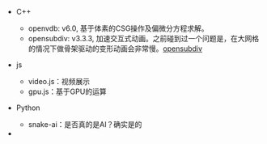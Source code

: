 - C++
  - openvdb: v6.0, 基于体素的CSG操作及偏微分方程求解。
  - opensubdiv: v3.3.3, 加速交互式动画。之前碰到过一个问题是，在大网格的情况下做骨架驱动的变形动画会非常慢。[opensubdiv]( http://graphics.pixar.com/opensubdiv/docs/intro.html)
  
- js
  - video.js：视频展示
  - gpu.js：基于GPU的运算
  
- Python
  - snake-ai：是否真的是AI？确实是的
  
- 


